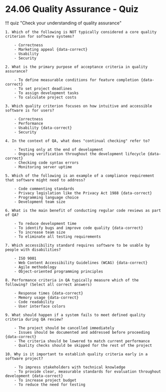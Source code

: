 # 24.06 Quality Assurance - Quiz

!!! quiz "Check your understanding of quality assurance"

    1. Which of the following is NOT typically considered a core quality criterion for software systems?

        - Correctness
        - Marketing appeal {data-correct}
        - Usability
        - Security

    2. What is the primary purpose of acceptance criteria in quality assurance?

        - To define measurable conditions for feature completion {data-correct}
        - To set project deadlines
        - To assign development tasks
        - To calculate project costs

    3. Which quality criterion focuses on how intuitive and accessible software is for users?

        - Correctness
        - Performance
        - Usability {data-correct}
        - Security

    4. In the context of QA, what does "continual checking" refer to?

        - Testing only at the end of development
        - Ongoing verification throughout the development lifecycle {data-correct}
        - Checking code syntax errors
        - Monitoring server uptime

    5. Which of the following is an example of a compliance requirement that software might need to address?

        - Code commenting standards
        - Privacy legislation like the Privacy Act 1988 {data-correct}
        - Programming language choice
        - Development team size

    6. What is the main benefit of conducting regular code reviews as part of QA?

        - To reduce development time
        - To identify bugs and improve code quality {data-correct}
        - To increase team size
        - To eliminate all testing requirements

    7. Which accessibility standard requires software to be usable by people with disabilities?

        - ISO 9001
        - Web Content Accessibility Guidelines (WCAG) {data-correct}
        - Agile methodology
        - Object-oriented programming principles

    8. Performance criteria in QA typically measure which of the following? (Select all correct answers)

        - Response times {data-correct}
        - Memory usage {data-correct}
        - Code readability
        - User interface colors

    9. What should happen if a system fails to meet defined quality criteria during QA review?

        - The project should be cancelled immediately
        - Issues should be documented and addressed before proceeding {data-correct}
        - The criteria should be lowered to match current performance
        - Quality checks should be skipped for the rest of the project

    10. Why is it important to establish quality criteria early in a software project?

        - To impress stakeholders with technical knowledge
        - To provide clear, measurable standards for evaluation throughout development {data-correct}
        - To increase project budget
        - To reduce the need for testing
